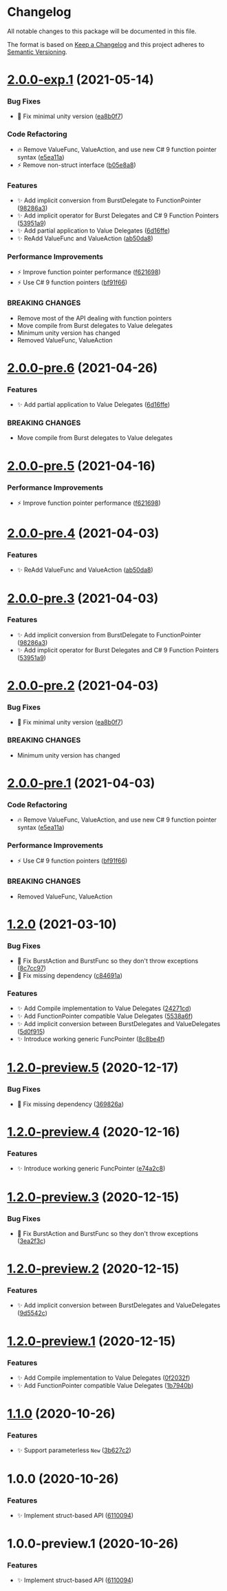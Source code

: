 # Changelog
All notable changes to this package will be documented in this file.

The format is based on [Keep a Changelog](http://keepachangelog.com/en/1.0.0/) and this project adheres to [Semantic Versioning](http://semver.org/spec/v2.0.0.html).

# [2.0.0-exp.1](https://github.com/CareBoo/Burst.Delegates/compare/v1.2.0...v2.0.0-exp.1) (2021-05-14)


### Bug Fixes

* :bug: Fix minimal unity version ([ea8b0f7](https://github.com/CareBoo/Burst.Delegates/commit/ea8b0f7fd8ae7039c761be895f47bff0ec66e242))


### Code Refactoring

* :fire: Remove ValueFunc, ValueAction, and use new C# 9 function pointer syntax ([e5ea11a](https://github.com/CareBoo/Burst.Delegates/commit/e5ea11aca68bf824cfc2d055b5ef23ee2feb189a))
* :zap: Remove non-struct interface ([b05e8a8](https://github.com/CareBoo/Burst.Delegates/commit/b05e8a8754065e74f491a62fdba019ca860b92a7))


### Features

* :sparkles: Add implicit conversion from BurstDelegate to FunctionPointer ([98286a3](https://github.com/CareBoo/Burst.Delegates/commit/98286a3b8884adabe0e096f9334a12723ba8ec3b))
* :sparkles: Add implicit operator for Burst Delegates and C# 9 Function Pointers ([53951a9](https://github.com/CareBoo/Burst.Delegates/commit/53951a9821cd18ca12d79dcb2571b61c1d886eb5))
* :sparkles: Add partial application to Value Delegates ([6d16ffe](https://github.com/CareBoo/Burst.Delegates/commit/6d16ffef727733127a23ae797b142a3b7c8ea079))
* :sparkles: ReAdd ValueFunc and ValueAction ([ab50da8](https://github.com/CareBoo/Burst.Delegates/commit/ab50da86064982de4737372c88cc35e9533b19b9))


### Performance Improvements

* :zap: Improve function pointer performance ([f621698](https://github.com/CareBoo/Burst.Delegates/commit/f6216982585de3032c59bd55ceb9205da1eb905e))
* :zap: Use C# 9 function pointers ([bf91f66](https://github.com/CareBoo/Burst.Delegates/commit/bf91f66dca68720a09f453c603395e71a2392620))


### BREAKING CHANGES

* Remove most of the API dealing with function pointers
* Move compile from Burst delegates to Value delegates
* Minimum unity version has changed
* Removed ValueFunc, ValueAction

# [2.0.0-pre.6](https://github.com/CareBoo/Burst.Delegates/compare/v2.0.0-pre.5...v2.0.0-pre.6) (2021-04-26)


### Features

* :sparkles: Add partial application to Value Delegates ([6d16ffe](https://github.com/CareBoo/Burst.Delegates/commit/6d16ffef727733127a23ae797b142a3b7c8ea079))


### BREAKING CHANGES

* Move compile from Burst delegates to Value delegates

# [2.0.0-pre.5](https://github.com/CareBoo/Burst.Delegates/compare/v2.0.0-pre.4...v2.0.0-pre.5) (2021-04-16)


### Performance Improvements

* :zap: Improve function pointer performance ([f621698](https://github.com/CareBoo/Burst.Delegates/commit/f6216982585de3032c59bd55ceb9205da1eb905e))

# [2.0.0-pre.4](https://github.com/CareBoo/Burst.Delegates/compare/v2.0.0-pre.3...v2.0.0-pre.4) (2021-04-03)


### Features

* :sparkles: ReAdd ValueFunc and ValueAction ([ab50da8](https://github.com/CareBoo/Burst.Delegates/commit/ab50da86064982de4737372c88cc35e9533b19b9))

# [2.0.0-pre.3](https://github.com/CareBoo/Burst.Delegates/compare/v2.0.0-pre.2...v2.0.0-pre.3) (2021-04-03)


### Features

* :sparkles: Add implicit conversion from BurstDelegate to FunctionPointer ([98286a3](https://github.com/CareBoo/Burst.Delegates/commit/98286a3b8884adabe0e096f9334a12723ba8ec3b))
* :sparkles: Add implicit operator for Burst Delegates and C# 9 Function Pointers ([53951a9](https://github.com/CareBoo/Burst.Delegates/commit/53951a9821cd18ca12d79dcb2571b61c1d886eb5))

# [2.0.0-pre.2](https://github.com/CareBoo/Burst.Delegates/compare/v2.0.0-pre.1...v2.0.0-pre.2) (2021-04-03)


### Bug Fixes

* :bug: Fix minimal unity version ([ea8b0f7](https://github.com/CareBoo/Burst.Delegates/commit/ea8b0f7fd8ae7039c761be895f47bff0ec66e242))


### BREAKING CHANGES

* Minimum unity version has changed

# [2.0.0-pre.1](https://github.com/CareBoo/Burst.Delegates/compare/v1.2.0...v2.0.0-pre.1) (2021-04-03)


### Code Refactoring

* :fire: Remove ValueFunc, ValueAction, and use new C# 9 function pointer syntax ([e5ea11a](https://github.com/CareBoo/Burst.Delegates/commit/e5ea11aca68bf824cfc2d055b5ef23ee2feb189a))


### Performance Improvements

* :zap: Use C# 9 function pointers ([bf91f66](https://github.com/CareBoo/Burst.Delegates/commit/bf91f66dca68720a09f453c603395e71a2392620))


### BREAKING CHANGES

* Removed ValueFunc, ValueAction

# [1.2.0](https://github.com/CareBoo/Burst.Delegates/compare/v1.1.0...v1.2.0) (2021-03-10)


### Bug Fixes

* :bug: Fix BurstAction and BurstFunc so they don't throw exceptions ([8c7cc97](https://github.com/CareBoo/Burst.Delegates/commit/8c7cc97609f79700ce2485a5bfc000fc9f77600e))
* :bug: Fix missing dependency ([c84691a](https://github.com/CareBoo/Burst.Delegates/commit/c84691a29039d5bfadbc1e913145d26583489604))


### Features

* :sparkles: Add Compile implementation to Value Delegates ([24271cd](https://github.com/CareBoo/Burst.Delegates/commit/24271cd36aa308f57a8ee81c17e160e1e3fae54a))
* :sparkles: Add FunctionPointer compatible Value Delegates ([5538a6f](https://github.com/CareBoo/Burst.Delegates/commit/5538a6f44e9b0e72a7e73b33a45f47b66276016f))
* :sparkles: Add implicit conversion between BurstDelegates and ValueDelegates ([5d0f915](https://github.com/CareBoo/Burst.Delegates/commit/5d0f91533e36cc5df9f8d2deb4b36a9a824a8bd7))
* :sparkles: Introduce working generic FuncPointer ([8c8be4f](https://github.com/CareBoo/Burst.Delegates/commit/8c8be4f55b5471c516182cb0db187761ddc9b42d))

# [1.2.0-preview.5](https://github.com/CareBoo/Burst.Delegates/compare/v1.2.0-preview.4...v1.2.0-preview.5) (2020-12-17)


### Bug Fixes

* :bug: Fix missing dependency ([369826a](https://github.com/CareBoo/Burst.Delegates/commit/369826ad174b42c4b8406b84d79c648be0084aa5))

# [1.2.0-preview.4](https://github.com/CareBoo/Burst.Delegates/compare/v1.2.0-preview.3...v1.2.0-preview.4) (2020-12-16)


### Features

* :sparkles: Introduce working generic FuncPointer ([e74a2c8](https://github.com/CareBoo/Burst.Delegates/commit/e74a2c889f363cb022b3ad0268babee9f4165bca))

# [1.2.0-preview.3](https://github.com/CareBoo/Burst.Delegates/compare/v1.2.0-preview.2...v1.2.0-preview.3) (2020-12-15)


### Bug Fixes

* :bug: Fix BurstAction and BurstFunc so they don't throw exceptions ([3ea2f3c](https://github.com/CareBoo/Burst.Delegates/commit/3ea2f3c84b7c6149e3303c939cdeed5a35120c44))

# [1.2.0-preview.2](https://github.com/CareBoo/Burst.Delegates/compare/v1.2.0-preview.1...v1.2.0-preview.2) (2020-12-15)


### Features

* :sparkles: Add implicit conversion between BurstDelegates and ValueDelegates ([9d5542c](https://github.com/CareBoo/Burst.Delegates/commit/9d5542cf9beac7372877ad5a8b36423662ea99fc))

# [1.2.0-preview.1](https://github.com/CareBoo/Burst.Delegates/compare/v1.1.0...v1.2.0-preview.1) (2020-12-15)


### Features

* :sparkles: Add Compile implementation to Value Delegates ([0f2032f](https://github.com/CareBoo/Burst.Delegates/commit/0f2032f5cd5185511e7a847f2a08f73c07f96a76))
* :sparkles: Add FunctionPointer compatible Value Delegates ([1b7940b](https://github.com/CareBoo/Burst.Delegates/commit/1b7940b47064f69f0d723a0a0237f9e1320885ff))

# [1.1.0](https://github.com/CareBoo/Burst.Delegates/compare/v1.0.0...v1.1.0) (2020-10-26)


### Features

* :sparkles: Support parameterless `New` ([3b627c2](https://github.com/CareBoo/Burst.Delegates/commit/3b627c236e40a9ae96771df282e79242c448591a))

# 1.0.0 (2020-10-26)


### Features

* :sparkles: Implement struct-based API ([6110094](https://github.com/CareBoo/Burst.Delegates/commit/6110094ebcab28afac7b69e7c5e9d95eec32b1ea))

# 1.0.0-preview.1 (2020-10-26)


### Features

* :sparkles: Implement struct-based API ([6110094](https://github.com/CareBoo/Burst.Delegates/commit/6110094ebcab28afac7b69e7c5e9d95eec32b1ea))
